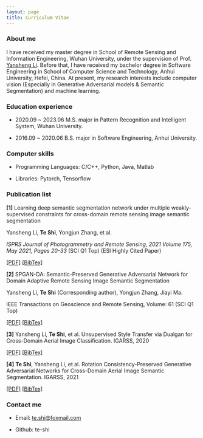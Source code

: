 ```yaml
---
layout: page
title: Curriculum Vitae 
---
```

### About me

I have received my master degree in School of Remote Sensing and Information Engineering, Wuhan University, under the supervision of Prof. <a href="http://jszy.whu.edu.cn/liyansheng/zh_CN/index.htm">Yansheng Li</a>. Before that, I have received my bachelor degree in Software Engineering in School of Computer Science and Technology, Anhui University, Hefei, China. At present, my research interests include computer vision (Especially in Generative Adversarial models & Semantic Segmentation) and machine learning.


### Education experience

* 2020.09 ~ 2023.06 M.S. major in Pattern Recognition and Intelligent System, Wuhan University.

* 2016.09 ~ 2020.06 B.S. major in Software Engineering, Anhui University.	


### Computer skills

* Programming Languages: C/C++, Python, Java, Matlab

* Libraries: Pytorch, Tensorflow

### Publication list

**[1]** Learning deep semantic segmentation network under multiple weakly-supervised constraints for cross-domain remote sensing image semantic segmentation

Yansheng Li, **Te Shi**, Yongjun Zhang, et al.

*ISPRS Journal of Photogrammetry and Remote Sensing, 2021 Volume 175, May 2021, Pages 20-33*	(SCI Q1 Top) (ESI Highly Cited Paper)

[[PDF]](./fiels/ISPRS_JPRS_2021.pdf) [[BibTex]](./fiels/SPGAN-DA.html)

**[2]** SPGAN-DA: Semantic-Preserved Generative Adversarial Network for Domain Adaptive Remote Sensing Image Semantic Segmentation

Yansheng Li, **Te Shi** (Corresponding author), Yongjun Zhang, Jiayi Ma.

IEEE Transactions on Geoscience and Remote Sensing, Volume: 61	(SCI Q1 Top)

[[PDF]](./fiels/SPGAN-DA-TGRS.pdf) [[BibTex]](./fiels/SPGAN-DA.html)

**[3]** Yansheng Li, **Te Shi**, et al. Unsupervised Style Transfer via Dualgan for Cross-Domain Aerial Image Classification. IGARSS, 2020

[[PDF]](./fiels/IGARSS2020.pdf) [[BibTex]](./fiels/IGARSS2020.html)

**[4]** **Te Shi**, Yansheng Li, et al. Rotation Consistency-Preserved Generative Adversarial Networks for Cross-Domain Aerial Image Semantic Segmentation. IGARSS, 2021

[[PDF]](./fiels/IGARSS2021.pdf) [[BibTex]](./fiels/IGARSS2021.html)

### Contact me  

* Email: te.shi@foxmail.com   

* Github: te-shi    





